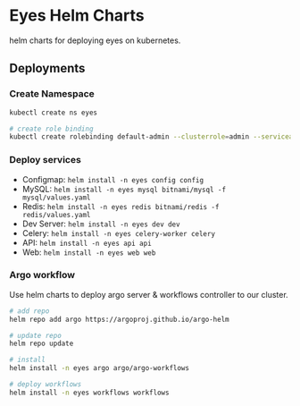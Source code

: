 # Eyes Helm Charts

helm charts for deploying eyes on kubernetes.

## Deployments

### Create Namespace

```bash
kubectl create ns eyes

# create role binding
kubectl create rolebinding default-admin --clusterrole=admin --serviceaccount=eyes:default -n eyes
```

### Deploy services

- Configmap: `helm install -n eyes config config`
- MySQL: `helm install -n eyes mysql bitnami/mysql -f mysql/values.yaml`
- Redis: `helm install -n eyes redis bitnami/redis -f redis/values.yaml`
- Dev Server: `helm install -n eyes dev dev`
- Celery: `helm install -n eyes celery-worker celery`
- API: `helm install -n eyes api api`
- Web: `helm install -n eyes web web`

### Argo workflow

Use helm charts to deploy argo server & workflows controller to our cluster.

```bash
# add repo
helm repo add argo https://argoproj.github.io/argo-helm

# update repo
helm repo update

# install
helm install -n eyes argo argo/argo-workflows

# deploy workflows
helm install -n eyes workflows workflows
```
